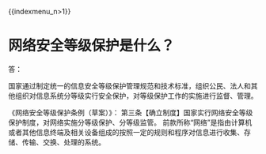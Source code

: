 {{indexmenu_n>1}}

# 网络安全等级保护是什么？

答：

国家通过制定统一的信息安全等级保护管理规范和技术标准，组织公民、法人和其他组织对信息系统分等级实行安全保护，对等级保护工作的实施进行监督、管理。

《网络安全等级保护条例（草案）》：
第三条【确立制度】国家实行网络安全等级保护制度，对网络实施分等级保护、分等级监管。
前款所称“网络”是指由计算机或者其他信息终端及相关设备组成的按照一定的规则和程序对信息进行收集、存储、传输、交换、处理的系统。

